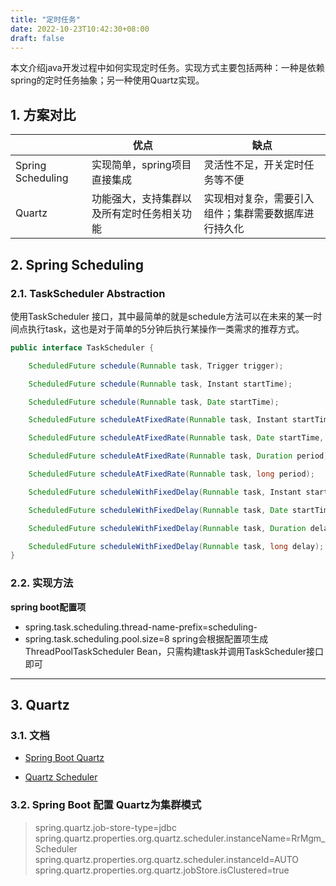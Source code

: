 ```yaml
---
title: "定时任务"
date: 2022-10-23T10:42:30+08:00
draft: false
---
```


本文介绍java开发过程中如何实现定时任务。实现方式主要包括两种：一种是依赖spring的定时任务抽象；另一种使用Quartz实现。

## 1. 方案对比

|                   | 优点                                       | 缺点                                                 |
| ----------------- | ------------------------------------------ | ---------------------------------------------------- |
| Spring Scheduling | 实现简单，spring项目直接集成               | 灵活性不足，开关定时任务等不便                       |
| Quartz            | 功能强大，支持集群以及所有定时任务相关功能 | 实现相对复杂，需要引入组件；集群需要数据库进行持久化 |

## 2. Spring Scheduling

### 2.1. TaskScheduler Abstraction

使用TaskScheduler 接口，其中最简单的就是schedule方法可以在未来的某一时间点执行task，这也是对于简单的5分钟后执行某操作一类需求的推荐方式。

```java 
public interface TaskScheduler {

    ScheduledFuture schedule(Runnable task, Trigger trigger);

    ScheduledFuture schedule(Runnable task, Instant startTime);

    ScheduledFuture schedule(Runnable task, Date startTime);

    ScheduledFuture scheduleAtFixedRate(Runnable task, Instant startTime, Duration period);

    ScheduledFuture scheduleAtFixedRate(Runnable task, Date startTime, long period);

    ScheduledFuture scheduleAtFixedRate(Runnable task, Duration period);

    ScheduledFuture scheduleAtFixedRate(Runnable task, long period);

    ScheduledFuture scheduleWithFixedDelay(Runnable task, Instant startTime, Duration delay);

    ScheduledFuture scheduleWithFixedDelay(Runnable task, Date startTime, long delay);

    ScheduledFuture scheduleWithFixedDelay(Runnable task, Duration delay);

    ScheduledFuture scheduleWithFixedDelay(Runnable task, long delay);
}
```

### 2.2. 实现方法

**spring boot配置项**

- spring.task.scheduling.thread-name-prefix=scheduling-
- spring.task.scheduling.pool.size=8
  spring会根据配置项生成ThreadPoolTaskScheduler Bean，只需构建task并调用TaskScheduler接口即可

---

## 3. Quartz

### 3.1. 文档

* [Spring Boot Quartz](https://docs.spring.io/spring-boot/docs/2.7.3/reference/htmlsingle/#io.quartz)

* [Quartz Scheduler](https://www.quartz-scheduler.org/)

### 3.2. Spring Boot 配置 Quartz为集群模式

> spring.quartz.job-store-type=jdbc
> spring.quartz.properties.org.quartz.scheduler.instanceName=RrMgm_Scheduler
> spring.quartz.properties.org.quartz.scheduler.instanceId=AUTO
> spring.quartz.properties.org.quartz.jobStore.isClustered=true